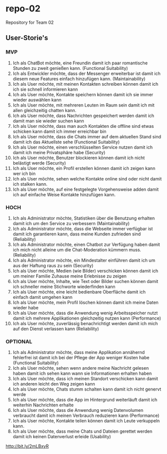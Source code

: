# repo-02
Repository for Team 02

## User-Storie's

### MVP
1. Ich als ChatBot möchte, eine Freundin damit ich paar romantische Stunden zu zweit genießen kann.  (Functional Suitability)
2. Ich als Entwickler möchte, dass der Messenger erweiterbar ist damit ich diesem neue Features einfach hinzufügen kann.  (Maintainability)
3. Ich als User möchte, mit meinen Kontakten schreiben können damit ich ich sie schnell informieren kann 
4. Ich als User möchte, Kontakte speichern können damit ich sie immer wieder auswählen kann 
6. Ich als User möchte, mit mehreren Leuten im Raum sein damit ich mit allen gleichzeitig chatten kann. 
7. Ich als User möchte, dass Nachrichten gespeichert werden  damit ich damit man sie wieder suchen kann 
8. Ich als User möchte, dass man auch Kontakten die offline sind etwas schicken kann damit ich immer erreichbar bin 
9. Ich als User möchte, dass die Chats immer auf dem aktuellen Stand sind damit ich das Aktuellste sehe  (Functional Suitability)
0. Ich als User möchte, einen verschlüsselten Service nutzen  damit ich damit ich meine Privatsphäre habe  (Security)
1. Ich als User möchte, Benutzer blockieren können damit ich nicht belästigt werde  (Security)
2. Ich als User  möchte, ein Profil erstellen können damit ich zeigen kann wer ich bin 
3. Ich als User  möchte, sehen welche Kontakte online sind oder nicht damit ich stalken kann. 
4. Ich als User  möchte, auf eine festgelegte Vorgehensweise adden damit ich auf einfache Weise Kontakte hinzufügen kann. 

### HOCH
1. Ich als Administrator möchte, Statistiken über die Benutzung erhalten damit ich um den Service zu verbessern  (Maintainability)
2. Ich als Administrator möchte, dass die Webseite immer verfügbar ist damit ich garantieren kann, dass meine Kunden zufrieden sind  (Reliability)
3. Ich als Administrator möchte, einen Chatbot zur Verfügung haben damit ich mich nicht alleine um die Chat-Moderation kümmern muss.  (Reliability)
4. Ich als Administrator möchte, ein Mindestalter einführen damit ich um aus der Haftung raus zu sein  (Security)
5. Ich als User möchte, Medien (wie Bilder) verschicken können damit ich um meiner Familie Zuhause meine Erlebnisse zu zeigen 
6. Ich als User möchte, Inhalte, wie Text oder Bilder suchen können damit ich schneller meine Stichworte wiederfinden kann 
7. Ich als User möchte, eine leicht bedienbare Oberfläche damit ich einfach damit umgehen kann 
8. Ich als User möchte, mein Profil löschen können damit ich meine Daten wieder habe 
9. Ich als User möchte, dass die Anwendung wenig Arbeitsspeicher nutzt damit ich mehrere Applikationen gleichzeitig nutzen kann  (Performance)
10. Ich als User möchte, zuverlässig benachrichtigt werden damit ich mich auf den Dienst verlassen kann  (Reliability)

### OPTIONAL
1. Ich als Administrator möchte, dass meine Applikation annähernd fehlerfrei ist damit ich bei der Pflege der App weniger Kosten habe  (Functional Suitability)
2. Ich als User möchte, sehen wenn andere meine Nachricht gelesen haben  damit ich sehen kann wann sie Informationen erhalten haben 
8. Ich als User möchte, dass ich meinen Standort verschicken kann  damit ich anderen leicht den Weg zeigen kann  
9. Ich als User möchte, Chats stumm schalten kann damit ich nicht genervt werde 
6. Ich als User möchte, dass die App im Hintergrund weiterläuft damit ich weiterhin Nachrichten erhalte 
1. Ich als User möchte, dass die Anwendung wenig Datenvolumen verbraucht  damit ich meinen Verbrauch reduzieren kann  (Performance)
2. Ich als User  möchte, Kontakte teilen können damit ich Leute verkuppeln kann. 
3. Ich als User  möchte, dass meine Chats und Dateien gerettet werden damit ich keinen Datenverlust erleide  (Usability)


http://bit.ly/2mLBxyR
